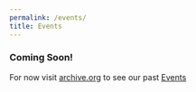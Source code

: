 ```yaml
---
permalink: /events/
title: Events
---
```


### Coming Soon!

For now visit [archive.org](https://www.archive.org) to see our past [Events](http://web.archive.org/web/20200118005607/http://www.scienceadvocacyli.org/events/past/)